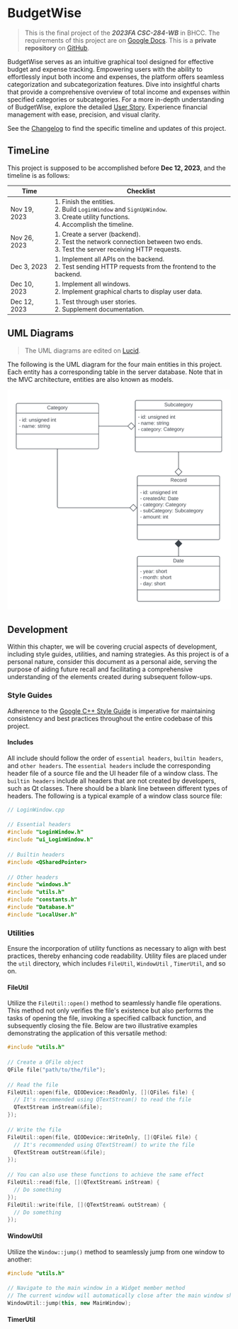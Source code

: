 # BudgetWise

> This is the final project of the **_2023FA CSC-284-WB_** in BHCC. The requirements of this project are on [Google Docs](https://docs.google.com/document/d/1h_e2R88jX2n8EN1o4uLtIx0yrgCMuwTPUCg5vXB3qNA/edit).
This is a **private repository** on [GitHub](https://github.com/typinghare/advanced-cpp-bhcc/tree/main/src/final).

BudgetWise serves as an intuitive graphical tool designed for effective budget and expense tracking. Empowering users with the ability to effortlessly input both income and expenses, the platform offers seamless categorization and subcategorization features. Dive into insightful charts that provide a comprehensive overview of total income and expenses within specified categories or subcategories. For a more in-depth understanding of BudgetWise, explore the detailed [User Story](docs/user_story.md). Experience financial management with ease, precision, and visual clarity.

See the [Changelog](./docs/changelog.md) to find the specific timeline and updates of this project.

## TimeLine

This project is supposed to be accomplished before **Dec 12, 2023**, and the timeline is as follows:

| Time         | Checklist                                                    |
| ------------ | ------------------------------------------------------------ |
| Nov 19, 2023 | 1. Finish the entities.<br />2. Build `LoginWindow` and `SignUpWindow`.<br />3. Create utility functions.<br />4. Accomplish the timeline. |
| Nov 26, 2023 | 1. Create a server (backend).<br />2. Test the network connection between two ends.<br />3. Test the server receiving HTTP requests. |
| Dec 3, 2023  | 1. Implement all APIs on the backend.<br />2. Test sending HTTP requests from the frontend to the backend. |
| Dec 10, 2023 | 1. Implement all windows.<br />2. Implement graphical charts to display user data. |
| Dec 12, 2023 | 1. Test through user stories.<br />2. Supplement documentation. |

## UML Diagrams

> The UML diagrams are edited on [Lucid](https://lucid.app/lucidchart/902fa5b3-1783-4363-86a5-249380d1ddd5/edit).

The following is the UML diagram for the four main entities in this project. Each entity has a corresponding table in the server database. Note that in the MVC architecture, entities are also known as models.

<img src="./docs/img/uml_brief.png" alt="UML Brief" style="zoom:50%;" />

## Development

Within this chapter, we will be covering crucial aspects of development, including style guides, utilities, and naming strategies. As this project is of a personal nature, consider this document as a personal aide, serving the purpose of aiding future recall and facilitating a comprehensive understanding of the elements created during subsequent follow-ups.

### Style Guides

Adherence to the [Google C++ Style Guide](https://google.github.io/styleguide/cppguide.html) is imperative for maintaining consistency and best practices throughout the entire codebase of this project.

#### Includes

All include should follow the order of `essential headers`, `builtin headers`, and `other headers`. The `essential headers` include the corresponding header file of a source file and the UI header file of a window class. The `builtin headers` include all headers that are not created by developers, such as Qt classes. There should be a blank line between different types of headers. The following is a typical example of a window class source file:

~~~c++
// LoginWindow.cpp

// Essential headers
#include "LoginWindow.h"
#include "ui_LoginWindow.h"

// Builtin headers
#include <QSharedPointer>

// Other headers
#include "windows.h"
#include "utils.h"
#include "constants.h"
#include "Database.h"
#include "LocalUser.h"
~~~

### Utilities

Ensure the incorporation of utility functions as necessary to align with best practices, thereby enhancing code readability. Utility files are placed under the `util` directory, which includes  `FileUtil`,  `WindowUtil` , `TimerUtil`, and so on.

#### FileUtil

Utilize the `FileUtil::open()` method to seamlessly handle file operations. This method not only verifies the file's existence but also performs the tasks of opening the file, invoking a specified callback function, and subsequently closing the file. Below are two illustrative examples demonstrating the application of this versatile method:

~~~c++
#include "utils.h"

// Create a QFile object
QFile file("path/to/the/file");

// Read the file
FileUtil::open(file, QIODevice::ReadOnly, [](QFile& file) {
  // It's recommended using QTextStream() to read the file 
  QTextStream inStream(&file);
});

// Write the file
FileUtil::open(file, QIODevice::WriteOnly, [](QFile& file) {
  // It's recommended using QTextStream() to write the file 
  QTextStream outStream(&file);
});

// You can also use these functions to achieve the same effect
FileUtil::read(file, [](QTextStream& inStream) {
  // Do something
});
FileUtil::write(file, [](QTextStream& outStream) {
  // Do something
});
~~~

#### WindowUtil

Utilize the `Window::jump()` method to seamlessly jump from one window to another:

~~~c++
#include "utils.h"

// Navigate to the main window in a Widget member method
// The current window will automatically close after the main window shows
WindowUtil::jump(this, new MainWindow);
~~~

#### TimerUtil
